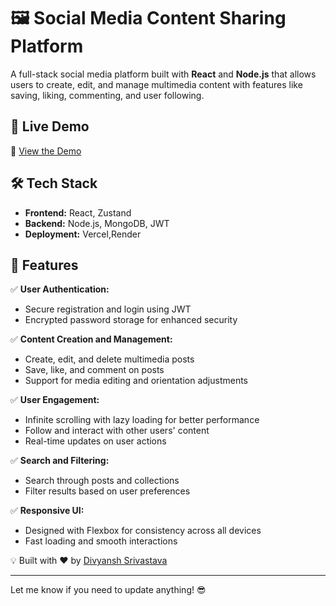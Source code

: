 # 🖼️ Social Media Content Sharing Platform

A full-stack social media platform built with **React** and **Node.js** that allows users to create, edit, and manage multimedia content with features like saving, liking, commenting, and user following.

## 🚀 Live Demo
🔗 [View the Demo](https://pin-cloud.vercel.app/)

## 🛠️ Tech Stack
- **Frontend:** React, Zustand  
- **Backend:** Node.js, MongoDB, JWT  
- **Deployment:** Vercel,Render  

## 🌟 Features
✅ **User Authentication:**  
- Secure registration and login using JWT  
- Encrypted password storage for enhanced security  

✅ **Content Creation and Management:**  
- Create, edit, and delete multimedia posts  
- Save, like, and comment on posts  
- Support for media editing and orientation adjustments  

✅ **User Engagement:**  
- Infinite scrolling with lazy loading for better performance  
- Follow and interact with other users' content  
- Real-time updates on user actions  

✅ **Search and Filtering:**  
- Search through posts and collections  
- Filter results based on user preferences  

✅ **Responsive UI:**  
- Designed with Flexbox for consistency across all devices  
- Fast loading and smooth interactions


💡 Built with ❤️ by [Divyansh Srivastava](https://github.com/Divs-Git)

---

Let me know if you need to update anything! 😎
